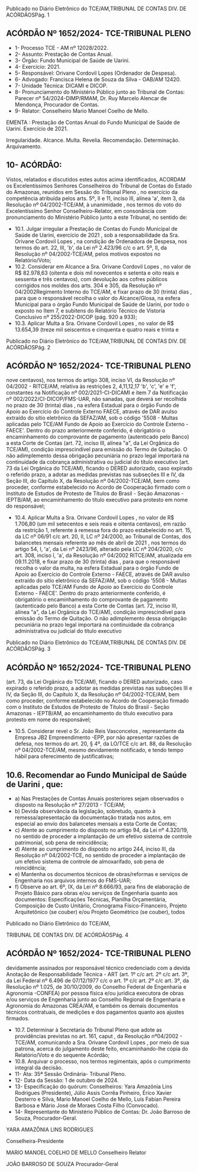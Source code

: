 Publicado  no  Diário  Eletrônico do TCE/AM,TRIBUNAL DE CONTAS DIV. DE ACÓRDÃOSPág. 1

## ACÓRDÃO Nº 1652/2024- TCE-TRIBUNAL PLENO

- 1- Processo TCE - AM nº 12028/2022.
- 2- Assunto: Prestação de Contas Anual.
- 3- Órgão: Fundo Municipal de Saúde de Uarini.
- 4- Exercício: 2021.
- 5- Responsável: Orivane Cordovil Lopes (Ordenador de Despesa).
- 6- Advogado: Francisca Helena de Souza da Silva - OAB/AM 12420.
- 7- Unidade Técnica: DICAMI e DICOP.
- 8- Pronunciamento  do  Ministério  Público  junto  ao  Tribunal  de  Contas: Parecer  nº 54/2024-DIMP/RMAM, Dr. Ruy Marcelo Alencar de Mendonça, Procurador de Contas.
- 9- Relator: Conselheiro Mario Manoel Coelho de Mello.

EMENTA : Prestação  de  Contas  Anual  do  Fundo Municipal de Saúde de Uarini. Exercício de 2021.

Irregularidade. Alcance. Multa. Revelia. Recomendação. Determinação. Arquivamento.

## 10-  ACÓRDÃO:

Vistos, relatados e discutidos estes autos acima identificados, ACORDAM os Excelentíssimos Senhores Conselheiros do Tribunal de Contas do Estado do Amazonas, reunidos em Sessão do Tribunal Pleno , no exercício da competência atribuída pelos arts. 5º, II e 11, inciso III, alínea 'a', item 3, da Resolução  nº 04/2002-TCE/AM, à unanimidade , nos  termos  do  voto  do  Excelentíssimo  Senhor  Conselheiro-Relator, em consonância com pronunciamento do Ministério Público junto a este Tribunal, no sentido de:

- 10.1. Julgar  irregular a  Prestação  de  Contas do  Fundo  Municipal  de Saúde de Uarini, exercício de 2021 , sob a responsabilidade da Sra. Orivane Cordovil Lopes ,  na  condição  de  Ordenadora  de  Despesa, nos termos do art. 22, III, 'b', da Lei nº 2.423/96 c/c o art. 5º, II, da Resolução nº 04/2002-TCE/AM, pelos motivos expostos no Relatório/Voto;
- 10.2. Considerar  em  Alcance a Sra. Orivane  Cordovil  Lopes ,  no valor de R$ 82.978,63 (oitenta e dois mil novecentos e setenta e oito reais e  sessenta  e  três  centavos),  com  devolução  aos  cofres  públicos corrigidos nos moldes dos arts. 304 e 305, da Resolução nº 04/2002Regimento Interno do TCE/AM, e fixar prazo de 30 (trinta) dias , para que  o  responsável  recolha  o  valor  do  Alcance/Glosa,  na  esfera Municipal para o órgão Fundo Municipal de Saúde de Uarini, por todo o  exposto  no  Item  7, e  subitens  do  Relatório  Técnico  de  Vistoria Conclusivo nº 255/2022-DICOP (pág. 920 a 933);
- 10.3. Aplicar  Multa a Sra.  Orivane  Cordovil  Lopes , no valor  de R$ 13.654,39 (treze  mil  seiscentos  e cinquenta e quatro reais e trinta e

Publicado  no  Diário  Eletrônico do TCE/AM,TRIBUNAL DE CONTAS DIV. DE ACÓRDÃOSPág. 2

## ACÓRDÃO Nº 1652/2024- TCE-TRIBUNAL PLENO

nove  centavos), nos  termos  do  artigo  308,  inciso  VI,  da  Resolução nº 04/2002 - RITCE/AM, relativa às restrições 2, 4,11,12,17 'b', 'c', 'e' e 'f', constantes na Notificação nº 002/2021-CI-DICAMI e item 7 da Notificação nº 002/2022/CI-DICOP/FMS-UAR,  não sanadas, que deverá ser recolhida no prazo de 30 (trinta) dias , na esfera Estadual para  o  órgão  Fundo  de  Apoio  ao  Exercício  do  Controle  Externo  FAECE,  através  de  DAR  avulso  extraído  do  sítio  eletrônico  da SEFAZ/AM, sob o código '5508  -  Multas  aplicadas  pelo  TCE/AM  Fundo de Apoio ao Exercício do Controle Externo - FAECE'. Dentro do prazo anteriormente conferido, é obrigatório o encaminhamento do comprovante de pagamento (autenticado pelo Banco) a esta Corte de Contas  (art.  72,  inciso  III,  alínea  "a",  da  Lei  Orgânica  do  TCE/AM), condição imprescindível para emissão do Termo de Quitação. O não adimplemento dessa obrigação pecuniária no prazo legal importará na continuidade da cobrança administrativa ou judicial do título executivo (art.  73  da  Lei  Orgânica  do  TCE/AM), ficando  o  DERED  autorizado, caso  expirado  o  referido  prazo,  a  adotar  as  medidas  previstas  nas subseções  III  e  IV,  da  Seção  III,  do  Capítulo  X,  da  Resolução  nº 04/2002-TCE/AM,  bem  como  proceder,  conforme  estabelecido  no Acordo  de  Cooperação  firmado  com  o  Instituto  de  Estudos  de Protesto  de  Títulos  do  Brasil  -  Seção  Amazonas  -  IEPTB/AM,  ao encaminhamento  do  título  executivo  para  protesto  em  nome  do responsável;

- 10.4. Aplicar  Multa a Sra.  Orivane  Cordovil  Lopes , no valor  de R$ 1.706,80 (um  mil  setecentos  e  seis  reais  e  oitenta  centavos),  em razão da restrição 1, referente à remessa fora do prazo estabelecido no art. 15, da LC nº 06/91 c/c art. 20, II, LC nº 24/2000, ao Tribunal de Contas, dos balancetes mensais referente ao mês de abril de 2021 , nos termos do artigo 54, I, 'a', da Lei nº 2423/96, alterado pela LC nº 204/2020,  c/c  art.  308,  inciso  I,  'a',  da  Resolução  nº 04/2002  RITCE/AM, atualizada  em  09.11.2018,   e fixar  prazo  de  30  (trinta) dias ,  para  que  o  responsável  recolha  o  valor  da  multa, na  esfera Estadual  para  o  órgão  Fundo  de  Apoio  ao  Exercício  do  Controle Externo - FAECE, através de DAR avulso extraído do sítio eletrônico da SEFAZ/AM, sob o código '5508 - Multas aplicadas pelo TCE/AM Fundo de Apoio ao Exercício do Controle Externo - FAECE'. Dentro do prazo anteriormente conferido, é obrigatório o encaminhamento do comprovante de pagamento (autenticado pelo Banco) a esta Corte de Contas  (art.  72,  inciso  III,  alínea  "a",  da  Lei  Orgânica  do  TCE/AM), condição imprescindível para emissão do Termo de Quitação. O não adimplemento dessa obrigação pecuniária no prazo legal importará na continuidade da cobrança administrativa ou judicial do título executivo

Publicado  no  Diário  Eletrônico do TCE/AM,TRIBUNAL DE CONTAS DIV. DE ACÓRDÃOSPág. 3

## ACÓRDÃO Nº 1652/2024- TCE-TRIBUNAL PLENO

(art. 73, da Lei Orgânica do TCE/AM), ficando o DERED autorizado, caso  expirado  o  referido  prazo,  a  adotar  as  medidas  previstas  nas subseções  III  e  IV,  da  Seção  III,  do  Capítulo  X,  da  Resolução  nº 04/2002-TCE/AM,  bem  como  proceder,  conforme  estabelecido  no Acordo  de  Cooperação  firmado  com  o  Instituto  de  Estudos  de Protesto  de  Títulos  do  Brasil  -  Seção  Amazonas  -  IEPTB/AM,  ao encaminhamento  do  título  executivo  para  protesto  em  nome  do responsável;

- 10.5. Considerar  revel o Sr.  João  Reis  Vasconcelos , representante  da Empresa JB2 Empreendimento -EPP, por não apresentar razões de defesa,  nos  termos  do  art.  20,  §  4º,  da  LO/TCE  c/c  art.  88,  da Resolução  nº  04/2002-TCE/AM,  mesmo  devidamente  notificado,  e tendo tempo hábil para oferecimento de justificativas;

## 10.6. Recomendar ao Fundo Municipal de Saúde de Uarini , que:

- a) Nas Prestações de Contas Anuais posteriores sejam observados o disposto na Resolução nº 27/2013 - TCE/AM;
- b) Devida observância da legislação, sobretudo, quanto à remessa/apresentação da documentação tratada nos autos, em especial  ao  envio  dos  balancetes  mensais  a  esta  Corte  de Contas;
- c) Atente  ao  cumprimento  do  disposto  no  artigo  94,  da  Lei  nº 4.320/19, no sentido de proceder a implantação de um efetivo sistema de controle patrimonial, sob pena de reincidência;
- d) Atente ao cumprimento do disposto no artigo 244, inciso III, da Resolução nº 04/2002-TCE, no sentido de proceder a implantação de um efetivo sistema de controle de almoxarifado, sob pena de reincidência;
- e) Mantenha os documentos técnicos de obras/reformas e serviços de Engenharia nos arquivos internos do FMS-UAR;
- f) Observe  ao  art.  6º,  IX,  da  Lei  nº  8.666/93,  para  fins  de elaboração  de  Projeto  Básico  para  obras  e/ou  serviços  de Engenharia quanto aos documentos: Especificações Técnicas, Planilha Orçamentária, Composição de Custo Unitário, Cronograma Físico-Financeiro, Projeto Arquitetônico (se couber) e/ou Projeto Geométrico (se couber), todos

Publicado  no  Diário  Eletrônico do TCE/AM,

TRIBUNAL DE CONTAS DIV. DE ACÓRDÃOSPág. 4

## ACÓRDÃO Nº 1652/2024- TCE-TRIBUNAL PLENO

devidamente  assinados  por  responsável  técnico  credenciado com  a  devida  Anotação  de  Responsabilidade  Técnica  -  ART (art.  1º  c/c  art.  2º  c/c  art.  3º,  da  Lei  Federal  nº  6.496  de 07/12/1977 c/c o art. 1º c/c art. 2º c/c art. 3º, da Resolução nº 1.025,  de  30/10/2009,  do  Conselho  Federal  de  Engenharia  e Agronomia -CONFEA) por pessoa física e/ou jurídica executora  de  obras  e/ou  serviços  de  Engenharia  junto  ao Conselho Regional de Engenharia e Agronomia do Amazonas CREA/AM, e também os demais documentos técnicos contratuais, de medições e dos pagamentos quanto aos ajustes firmados.

- 10.7. Determinar à Secretaria do Tribunal Pleno que adote as providências previstas  no  art.  161, caput , da  Resolução  nº04/2002  -  TCE/AM, comunicando  a Sra.  Orivane  Cordovil  Lopes , por  meio  de  sua patrona, acerca do julgamento deste feito, encaminhando-lhe cópia do Relatório/Voto e do sequente Acórdão;
- 10.8. Arquivar o  processo,  nos  termos  regimentais,  após  o  cumprimento integral da decisão.
- 11-  Ata: 35ª Sessão Ordinária- Tribunal Pleno.
- 12-  Data da Sessão: 1 de outubro de 2024.
- 13-  Especificação do quórum: Conselheiros: Yara Amazônia Lins Rodrigues (Presidente), Júlio Assis Corrêa Pinheiro, Érico Xavier Desterro e Silva, Mario Manoel Coelho de Mello,  Luís  Fabian  Pereira  Barbosa  e  Mário  José  de  Moraes  Costa  Filho (Convocado).
- 14-  Representante  do  Ministério  Público  de  Contas: Dr.  João  Barroso  de  Souza, Procurador-Geral.

YARA AMAZÔNIA LINS RODRIGUES

Conselheira-Presidente

MARIO MANOEL COELHO DE MELLO Conselheiro Relator

JOÃO BARROSO DE SOUZA Procurador-Geral